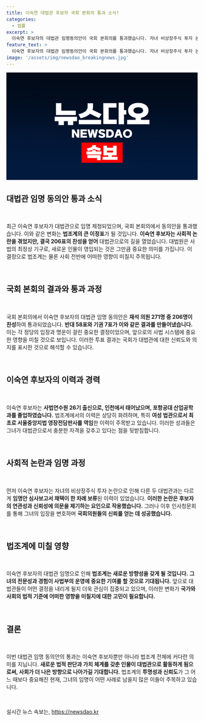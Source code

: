 ```yaml
---
title: 이숙연 대법관 후보자 국회 본회의 통과 소식!
categories:
  - 법률
excerpt: >
  이숙연 후보자의 대법관 임명동의안이 국회 본회의를 통과했습니다. 자녀 비상장주식 투자 논란 속에도 206표 찬성으로 가결된 이 후보자의 향후 행보에 관심이 집중됩니다! 클릭하여 더 알아보세요!
feature_text: >
  이숙연 후보자의 대법관 임명동의안이 국회 본회의를 통과했습니다. 자녀 비상장주식 투자 논란 속에도 206표 찬성으로 가결된 이 후보자의 향후 행보에 관심이 집중됩니다! 클릭하여 더 알아보세요!
image: '/assets/img/newsdao_breakingnews.jpg'
---
```


<p><img src="/assets/img/newsdao_breakingnews.jpg" alt="cryptoinkorea 속보" /></p>

<h2 data-ke-size="size26">대법관 임명 동의안 통과 소식</h2>

<p data-ke-size="size16">&nbsp;</p>

<p>최근 이숙연 후보자가 대법관으로 임명 제청되었으며, 국회 본회의에서 동의안을 통과했습니다. 이와 같은 변화는 <strong>법조계의 큰 이정표</strong>가 될 것입니다. <strong>이숙연 후보자는 사회적 논란을 겪었지만, 결국 206표의 찬성을 얻어</strong> 대법관으로의 길을 열었습니다. 대법원은 사법의 최정상 기구로, 새로운 인물이 영입되는 것은 그만큼 중요한 의미를 가집니다. 이 결정으로 법조계는 물론 사회 전반에 어떠한 영향이 미칠지 주목됩니다.</p>

<p data-ke-size="size16">&nbsp;</p>

<h2 data-ke-size="size26">국회 본회의 결과와 통과 과정</h2>

<p data-ke-size="size16">&nbsp;</p>

<p>국회 본회의에서 이숙연 후보자의 대법관 임명 동의안은 <strong>재석 의원 271명 중 206명이 찬성</strong>하여 통과되었습니다. <strong>반대 58표와 기권 7표가 이와 같은 결과를 만들어냈습니다.</strong> 이는 각 정당의 입장과 명운이 걸린 중요한 결정이었으며, 앞으로의 사법 시스템에 중요한 영향을 미칠 것으로 보입니다. 이러한 투표 결과는 국회가 대법관에 대한 신뢰도와 의지를 표시한 것으로 해석할 수 있습니다. </p>

<p data-ke-size="size16">&nbsp;</p>

<h2 data-ke-size="size26">이숙연 후보자의 이력과 경력</h2>

<p data-ke-size="size16">&nbsp;</p>

<p>이숙연 후보자는 <strong>사법연수원 26기 출신으로, 인천에서 태어났으며, 포항공대 산업공학과를 졸업하였습니다.</strong> 법조계에서의 이력은 상당히 화려하며, 특히 <strong>여성 법관으로서 최초로 서울중앙지법 영장전담판사를 역임</strong>한 이력이 주목받고 있습니다. 이러한 성과들은 그녀가 대법관으로서 충분한 자격을 갖추고 있다는 점을 뒷받침합니다.</p>

<p data-ke-size="size16">&nbsp;</p>

<h2 data-ke-size="size26">사회적 논란과 임명 과정</h2>

<p data-ke-size="size16">&nbsp;</p>

<p>먼저 이숙연 후보자는 자녀의 비상장주식 투자 논란으로 인해 다른 두 대법관과는 다르게 <strong>임명안 심사보고서 채택이 한 차례 보류</strong>된 이력이 있었습니다. <strong>이러한 논란은 후보자의 연관성과 신뢰성에 의문을 제기하는 요인으로 작용했습니다.</strong> 그러나 이후 인사청문회를 통해 그녀의 입장을 변호하며 <strong>국회의원들의 신뢰를 얻는 데 성공했습니다.</strong></p>

<p data-ke-size="size16">&nbsp;</p>

<h2 data-ke-size="size26">법조계에 미칠 영향</h2>

<p data-ke-size="size16">&nbsp;</p>

<p>이숙연 후보자의 대법관 임명으로 인해 <strong>법조계는 새로운 방향성을 갖게 될 것입니다.</strong> <strong>그녀의 전문성과 경험이 사법부의 운영에 중요한 기여를 할 것으로 기대됩니다.</strong> 앞으로 대법관들이 어떤 결정을 내리게 될지 더욱 관심이 집중되고 있으며, 이러한 변화가 <strong>국가와 사회의 법적 기준에 어떠한 영향을 미칠지에 대한 고민이 필요합니다.</strong></p>

<p data-ke-size="size16">&nbsp;</p>

<h2 data-ke-size="size26">결론</h2>

<p data-ke-size="size16">&nbsp;</p>

<p>이번 대법관 임명 동의안의 통과는 이숙연 후보자뿐만 아니라 법조계 전체에 커다란 의미를 지닙니다. <strong>새로운 법적 판단과 가치 체계를 갖춘 인물이 대법관으로 활동하게 됨으로써, 사회가 더 나은 방향으로 나아가길 기대합니다.</strong> 법조계의 <strong>투명성과 신뢰도</strong>가 그 어느 때보다 중요해진 현재, 그녀의 임명이 어떤 사례로 남을지 많은 이들이 주목하고 있습니다.</p>

<p data-ke-size="size16">&nbsp;</p>
실시간 뉴스 속보는, <a href="https://newsdao.kr" rel="dofollow">https://newsdao.kr</a>


